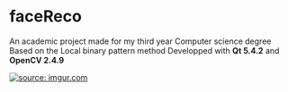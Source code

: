 # faceReco



An academic project made for my third year Computer science degree
Based on the Local binary pattern method
Developped with <b>Qt 5.4.2</b> and <b>OpenCV 2.4.9</b>

<a href="http://imgur.com/9Q2o6Hv"><img src="http://i.imgur.com/9Q2o6Hv.jpg" title="source: imgur.com" /></a>
